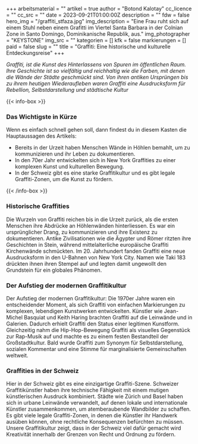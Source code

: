 +++
arbeitsmaterial = ""
artikel = true
author = "Botond Kalotay"
cc_licence = ""
cc_src = ""
date = 2023-09-21T01:00:00Z
description = ""
fdw = false
hero_img = "/graffiti_stfaza.jpg"
img_description = "Eine Frau ruht sich auf einem Stuhl neben einem Grafitti im Viertel Santa Barbara in der Colnian Zone in Santo Domingo, Dominikanische Republik, aus."
img_photographer = "KEYSTONE"
img_src = ""
kategorien = []
kfk = false
markierungen = []
paid = false
slug = ""
title = "Graffiti: Eine historische und kulturelle Entdeckungsreise"
+++

_Graffiti, ist die Kunst des Hinterlassens von Spuren im öffentlichen Raum. Ihre Geschichte ist so vielfältig und reichhaltig wie die Farben, mit denen die Wände der Städte geschmückt sind. Von ihren antiken Ursprüngen bis zu ihrem heutigen Wiederaufleben waren Graffiti eine Ausdrucksform für Rebellion, Selbstdarstellung und städtische Kultur_

{{< info-box >}} <h3>Das Wichtigste in Kürze</h3>

<p>Wenn es einfach schnell gehen soll, dann findest du in diesem Kasten die Hauptaussagen des Artikels:</p>

<ul>

<li>Bereits in der Urzeit haben Menschen Wände in Höhlen bemahlt, um zu kommunizieren und ihr Leben zu dokumentieren.</li>

<li>In den 70er Jahr entwickelten sich in New York Graffities zu einer komplexen Kunst und kulturellen Bewegung.</li>

<li>In der Schweiz gibt es eine starke Graffitikultur und es gibt legale Graffiti-Zonen, um die Kunst zu fördern.</li>

</ul> {{< /info-box >}}

### Historische Graffities

Die Wurzeln von Graffiti reichen bis in die Urzeit zurück, als die ersten Menschen ihre Abdrücke an Höhlenwänden hinterliessen. Es war ein ursprünglicher Drang, zu kommunizieren und ihre Existenz zu dokumentieren. Antike Zivilisationen wie die Ägypter und Römer ritzten ihre Geschichten in Stein, während mittelalterliche europäische Graffiti Kirchenwände schmückten. Im 20. Jahrhundert fanden Graffiti eine neue Ausdrucksform in den U-Bahnen von New York City. Namen wie Taki 183 drückten ihnen ihren Stempel auf und legten damit ungewollt den Grundstein für ein globales Phänomen.

### Der Aufstieg der modernen Graffitikultur

Der Aufstieg der modernen Graffitikultur:
Die 1970er Jahre waren ein entscheidender Moment, als sich Graffiti von einfachen Markierungen zu komplexen, lebendigen Kunstwerken entwickelten. Künstler wie Jean-Michel Basquiat und Keith Haring brachten Graffiti auf die Leinwände und in Galerien. Dadurch erhielt Graffiti den Status einer legitimen Kunstform. Gleichzeitig nahm die Hip-Hop-Bewegung Graffiti als visuelles Gegenstück zur Rap-Musik auf und machte es zu einem festen Bestandteil der Großstadtkultur. Bald wurde Graffiti zum Synonym für Selbstdarstellung, sozialen Kommentar und eine Stimme für marginalisierte Gemeinschaften weltweit.

### Graffities in der Schweiz

Hier in der Schweiz gibt es eine einzigartige Graffiti-Szene. Schweizer Graffitikünstler haben ihre technische Fähigkeit mit einem mutigen künstlerischen Ausdruck kombiniert. Städte wie Zürich und Basel haben sich in urbane Leinwände verwandelt, auf denen lokale und internationale Künstler zusammenkommen, um atemberaubende Wandbilder zu schaffen. Es gibt viele legale Graffiti-Zonen, in denen die Künstler ihr Handwerk ausüben können, ohne rechtliche Konsequenzen befürchten zu müssen. Unsere Graffitikultur zeigt, dass in der Schweiz viel dafür gemacht wird Kreativität innerhalb der Grenzen von Recht und Ordnung zu fördern.

